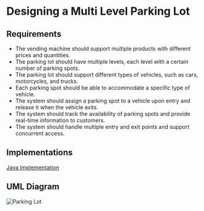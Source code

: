 # Designing a Multi Level Parking Lot
## Requirements
* The vending machine should support multiple products with different prices and quantities.
* The parking lot should have multiple levels, each level with a certain number of parking spots. 
* The parking lot should support different types of vehicles, such as cars, motorcycles, and trucks.
* Each parking spot should be able to accommodate a specific type of vehicle.
* The system should assign a parking spot to a vehicle upon entry and release it when the vehicle exits. 
* The system should track the availability of parking spots and provide real-time information to customers. 
* The system should handle multiple entry and exit points and support concurrent access.
## Implementations
[Java Implementation ](https://github.com/darshna22/Low-Level-Design-Problems/tree/main/src/main/kotlin/LLD_Parking_Lot)

## UML Diagram
![Parking Lot](https://github.com/user-attachments/assets/925c4ae1-0a8a-46c9-82d0-4ad58b73c02d)


